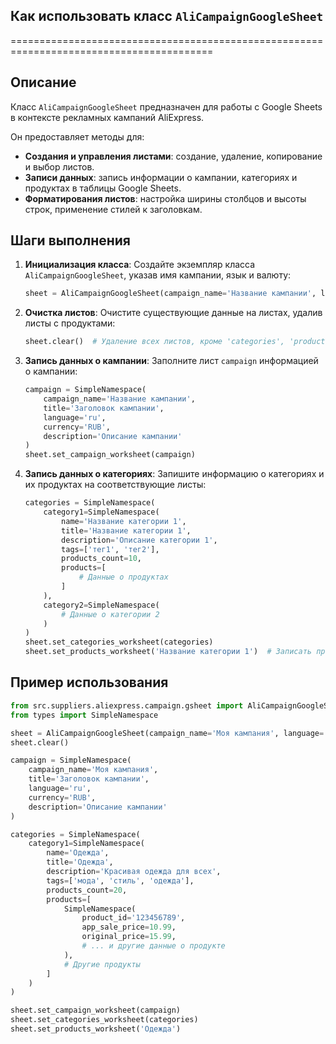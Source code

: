 ## Как использовать класс `AliCampaignGoogleSheet`
=========================================================================================

Описание
-------------------------
Класс `AliCampaignGoogleSheet` предназначен для работы с Google Sheets в контексте рекламных кампаний AliExpress. 

Он предоставляет методы для:

-  **Создания и управления листами**: создание, удаление, копирование и выбор листов.
-  **Записи данных**: запись информации о кампании, категориях и продуктах в таблицы Google Sheets.
-  **Форматирования листов**: настройка ширины столбцов и высоты строк, применение стилей к заголовкам.

Шаги выполнения
-------------------------
1. **Инициализация класса**: Создайте экземпляр класса `AliCampaignGoogleSheet`, указав имя кампании, язык и валюту:
   ```python
   sheet = AliCampaignGoogleSheet(campaign_name='Название кампании', language='ru', currency='RUB')
   ```
2. **Очистка листов**:  Очистите существующие данные на листах, удалив листы с продуктами:
   ```python
   sheet.clear()  # Удаление всех листов, кроме 'categories', 'product', 'category', 'campaign'
   ```
3. **Запись данных о кампании**: Заполните лист `campaign` информацией о кампании:
   ```python
   campaign = SimpleNamespace(
       campaign_name='Название кампании',
       title='Заголовок кампании',
       language='ru',
       currency='RUB',
       description='Описание кампании' 
   )
   sheet.set_campaign_worksheet(campaign)
   ```
4. **Запись данных о категориях**:  Запишите информацию о категориях и их продуктах на соответствующие листы:
   ```python
   categories = SimpleNamespace(
       category1=SimpleNamespace(
           name='Название категории 1',
           title='Название категории 1',
           description='Описание категории 1',
           tags=['тег1', 'тег2'],
           products_count=10,
           products=[
               # Данные о продуктах
           ]
       ),
       category2=SimpleNamespace(
           # Данные о категории 2
       )
   )
   sheet.set_categories_worksheet(categories)
   sheet.set_products_worksheet('Название категории 1')  # Записать продукты для категории 1
   ```

Пример использования
-------------------------

```python
from src.suppliers.aliexpress.campaign.gsheet import AliCampaignGoogleSheet
from types import SimpleNamespace

sheet = AliCampaignGoogleSheet(campaign_name='Моя кампания', language='ru', currency='RUB')
sheet.clear()

campaign = SimpleNamespace(
    campaign_name='Моя кампания',
    title='Заголовок кампании',
    language='ru',
    currency='RUB',
    description='Описание кампании'
)

categories = SimpleNamespace(
    category1=SimpleNamespace(
        name='Одежда',
        title='Одежда',
        description='Красивая одежда для всех',
        tags=['мода', 'стиль', 'одежда'],
        products_count=20,
        products=[
            SimpleNamespace(
                product_id='123456789',
                app_sale_price=10.99,
                original_price=15.99,
                # ... и другие данные о продукте
            ),
            # Другие продукты
        ]
    )
)

sheet.set_campaign_worksheet(campaign)
sheet.set_categories_worksheet(categories)
sheet.set_products_worksheet('Одежда')
```